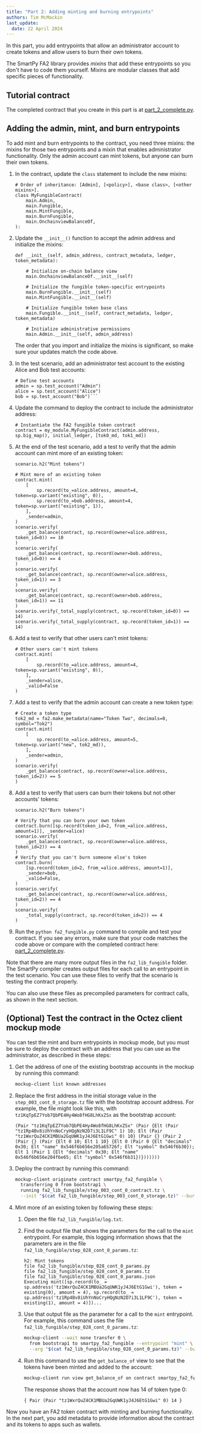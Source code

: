 ```yaml
---
title: "Part 2: Adding minting and burning entrypoints"
authors: Tim McMackin
last_update:
  date: 22 April 2024
---
```


In this part, you add entrypoints that allow an administrator account to create tokens and allow users to burn their own tokens.

The SmartPy FA2 library provides _mixins_ that add these entrypoints so you don't have to code them yourself.
Mixins are modular classes that add specific pieces of functionality.

## Tutorial contract

The completed contract that you create in this part is at [part_2_complete.py](https://github.com/trilitech/tutorial-applications/blob/main/smartpy_fa2_fungible/part_2_complete.py).

## Adding the admin, mint, and burn entrypoints

To add mint and burn entrypoints to the contract, you need three mixins: the mixins for those two entrypoints and a mixin that enables administrator functionality.
Only the admin account can mint tokens, but anyone can burn their own tokens.

1. In the contract, update the `class` statement to include the new mixins:

   ```smartpy
   # Order of inheritance: [Admin], [<policy>], <base class>, [<other mixins>].
   class MyFungibleContract(
       main.Admin,
       main.Fungible,
       main.MintFungible,
       main.BurnFungible,
       main.OnchainviewBalanceOf,
   ):
   ```

1. Update the `__init__()` function to accept the admin address and initialize the mixins:

   ```smartpy
   def __init__(self, admin_address, contract_metadata, ledger, token_metadata):

       # Initialize on-chain balance view
       main.OnchainviewBalanceOf.__init__(self)

       # Initialize the fungible token-specific entrypoints
       main.BurnFungible.__init__(self)
       main.MintFungible.__init__(self)

       # Initialize fungible token base class
       main.Fungible.__init__(self, contract_metadata, ledger, token_metadata)

       # Initialize administrative permissions
       main.Admin.__init__(self, admin_address)
   ```

   The order that you import and initialize the mixins is significant, so make sure your updates match the code above.

1. In the test scenario, add an administrator test account to the existing Alice and Bob test accounts:

   ```smartpy
   # Define test accounts
   admin = sp.test_account("Admin")
   alice = sp.test_account("Alice")
   bob = sp.test_account("Bob")```

1. Update the command to deploy the contract to include the administrator address:

   ```smartpy
   # Instantiate the FA2 fungible token contract
   contract = my_module.MyFungibleContract(admin.address, sp.big_map(), initial_ledger, [tok0_md, tok1_md])
   ```

1. At the end of the test scenario, add a test to verify that the admin account can mint more of an existing token:

   ```smartpy
   scenario.h2("Mint tokens")

   # Mint more of an existing token
   contract.mint(
       [
           sp.record(to_=alice.address, amount=4, token=sp.variant("existing", 0)),
           sp.record(to_=bob.address, amount=4, token=sp.variant("existing", 1)),
       ],
       _sender=admin,
   )
   scenario.verify(
       _get_balance(contract, sp.record(owner=alice.address, token_id=0)) == 10
   )
   scenario.verify(
       _get_balance(contract, sp.record(owner=bob.address, token_id=0)) == 4
   )
   scenario.verify(
       _get_balance(contract, sp.record(owner=alice.address, token_id=1)) == 3
   )
   scenario.verify(
       _get_balance(contract, sp.record(owner=bob.address, token_id=1)) == 11
   )
   scenario.verify(_total_supply(contract, sp.record(token_id=0)) == 14)
   scenario.verify(_total_supply(contract, sp.record(token_id=1)) == 14)
   ```

1. Add a test to verify that other users can't mint tokens:

   ```smartpy
   # Other users can't mint tokens
   contract.mint(
       [
           sp.record(to_=alice.address, amount=4, token=sp.variant("existing", 0)),
       ],
       _sender=alice,
       _valid=False
   )
   ```

1. Add a test to verify that the admin account can create a new token type:

   ```smartpy
   # Create a token type
   tok2_md = fa2.make_metadata(name="Token Two", decimals=0, symbol="Tok2")
   contract.mint(
       [
           sp.record(to_=alice.address, amount=5, token=sp.variant("new", tok2_md)),
       ],
       _sender=admin,
   )
   scenario.verify(
       _get_balance(contract, sp.record(owner=alice.address, token_id=2)) == 5
   )
   ```

1. Add a test to verify that users can burn their tokens but not other accounts' tokens:

   ```smartpy
   scenario.h2("Burn tokens")

   # Verify that you can burn your own token
   contract.burn([sp.record(token_id=2, from_=alice.address, amount=1)], _sender=alice)
   scenario.verify(
       _get_balance(contract, sp.record(owner=alice.address, token_id=2)) == 4
   )
   # Verify that you can't burn someone else's token
   contract.burn(
       [sp.record(token_id=2, from_=alice.address, amount=1)],
       _sender=bob,
       _valid=False,
   )
   scenario.verify(
       _get_balance(contract, sp.record(owner=alice.address, token_id=2)) == 4
   )
   scenario.verify(
       _total_supply(contract, sp.record(token_id=2)) == 4
   )
   ```

1. Run the `python fa2_fungible.py` command to compile and test your contract.
If you see any errors, make sure that your code matches the code above or compare with the completed contract here: [part_2_complete.py](https://github.com/trilitech/tutorial-applications/blob/main/smartpy_fa2_fungible/part_2_complete.py).

Note that there are many more output files in the `fa2_lib_fungible` folder.
The SmartPy compiler creates output files for each call to an entrypoint in the test scenario.
You can use these files to verify that the scenario is testing the contract properly.

You can also use these files as precompiled parameters for contract calls, as shown in the next section.

## (Optional) Test the contract in the Octez client mockup mode

You can test the mint and burn entrypoints in mockup mode, but you must be sure to deploy the contract with an address that you can use as the administrator, as described in these steps:

1. Get the address of one of the existing bootstrap accounts in the mockup by running this command:

   ```bash
   mockup-client list known addresses
   ```

1. Replace the first address in the initial storage value in the `step_003_cont_0_storage.tz` file with the bootstrap account address.
For example, the file might look like this, with `tz1KqTpEZ7Yob7QbPE4Hy4Wo8fHG8LhKxZSx` as the bootstrap account:

   ```michelson
   (Pair "tz1KqTpEZ7Yob7QbPE4Hy4Wo8fHG8LhKxZSx" (Pair {Elt (Pair "tz1Rp4Bv8iUhYnNoCryHQgNzN2D7i3L1LF9C" 1) 10; Elt (Pair "tz1WxrQuZ4CK1MBUa2GqUWK1yJ4J6EtG1Gwi" 0) 10} (Pair {} (Pair 2 (Pair {} (Pair {Elt 0 10; Elt 1 10} {Elt 0 (Pair 0 {Elt "decimals" 0x30; Elt "name" 0x546f6b656e205a65726f; Elt "symbol" 0x546f6b30}); Elt 1 (Pair 1 {Elt "decimals" 0x30; Elt "name" 0x546f6b656e204f6e65; Elt "symbol" 0x546f6b31})}))))))
   ```

1. Deploy the contract by running this command:

   ```bash
   mockup-client originate contract smartpy_fa2_fungible \
     transferring 0 from bootstrap1 \
     running fa2_lib_fungible/step_003_cont_0_contract.tz \
     --init "$(cat fa2_lib_fungible/step_003_cont_0_storage.tz)" --burn-cap 3 --force
   ```

1. Mint more of an existing token by following these steps:

   1. Open the file `fa2_lib_fungible/log.txt`.

   1. Find the output file that shows the parameters for the call to the `mint` entrypoint.
   For example, this logging information shows that the parameters are in the file `fa2_lib_fungible/step_028_cont_0_params.tz`:

      ```
      h2: Mint tokens
      file fa2_lib_fungible/step_028_cont_0_params.py
      file fa2_lib_fungible/step_028_cont_0_params.tz
      file fa2_lib_fungible/step_028_cont_0_params.json
      Executing mint([sp.record(to_ = sp.address('tz1WxrQuZ4CK1MBUa2GqUWK1yJ4J6EtG1Gwi'), token = existing(0), amount = 4), sp.record(to_ = sp.address('tz1Rp4Bv8iUhYnNoCryHQgNzN2D7i3L1LF9C'), token = existing(1), amount = 4)])...
      ```

   1. Use that output file as the parameter for a call to the `mint` entrypoint.
   For example, this command uses the file `fa2_lib_fungible/step_028_cont_0_params.tz`:

      ```bash
      mockup-client --wait none transfer 0 \
        from bootstrap1 to smartpy_fa2_fungible --entrypoint "mint" \
        --arg "$(cat fa2_lib_fungible/step_028_cont_0_params.tz)" --burn-cap 2
      ```

   1. Run this command to use the `get_balance_of` view to see that the tokens have been minted and added to the account:

      ```bash
      mockup-client run view get_balance_of on contract smartpy_fa2_fungible with input '{Pair "tz1WxrQuZ4CK1MBUa2GqUWK1yJ4J6EtG1Gwi" 0}'
      ```

      The response shows that the account now has 14 of token type 0:

      ```michelson
      { Pair (Pair "tz1WxrQuZ4CK1MBUa2GqUWK1yJ4J6EtG1Gwi" 0) 14 }
      ```

Now you have an FA2 token contract with minting and burning functionality.
In the next part, you add metadata to provide information about the contract and its tokens to apps such as wallets.

